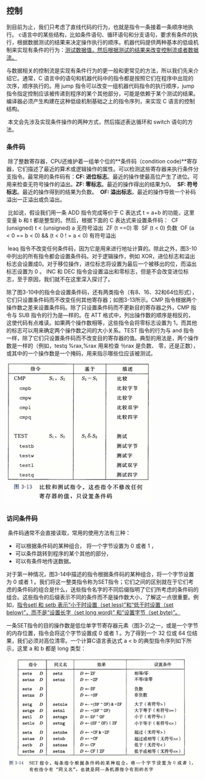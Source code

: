 ## 控制

​		到目前为止，我们只考虑了直线代码的行为，也就是指令一条接着一条顺序地执行。 c语言中的某些结构，比如条件语句、循环语句和分支语句，要求有条件的执行，根据数据测试的结果来决定操作执行的顺序。机器代码提供两种基本的低级机制来实现有条件的行为：<u>测试数据值，然后根据测试的结果来改变控制流或者数据流。</u>

​		与数据相关的控制流是实现有条件行为的更一般和更常见的方法，所以我们先来介绍它。通常，C 语言中的语句和机器代码中的指令都是按照它们在程序中出现的次序，顺序执行的。用 jump 指令可以改变一组机器代码指令的执行顺序，jump 指令指定控制应该被传递到程序的某个其他部分，可能是依赖于某个测试的结果。编译器必须产生构建在这种低级机制基础之上的指令序列，来实现 C 语言的控制结构。

​		本文会先涉及实现条件操作的两种方式，然后描述表达循环和 switch 语句的方法。

### 条件码

​		除了整数寄存器，CPU还维护着一组单个位的**条件码（condition code)**寄存器，它们描述了最近的算术或逻辑操作的属性。可以检测这些寄存器来执行条件分支指令。最常用的条件码有：
​		**CF: 进位标志**。最近的操作使最高位产生了进位。可用来检查无符号操作的溢出。
​		**ZF: 零标志**。最近的操作得出的结果为0。
​		**SF: 符号标志**。最近的操作得到的结果为负数。
​		**OF: 溢出标志**。最近的操作导致一个补码溢出一正溢出或负溢出。

​		比如说，假设我们用一条 ADD 指令完成等价于 C 表达式 t = a+b 的功能，这里变量 b 和 t 都是整型的。然后，根据下面的 C 表达式来设置条件码：
​		CF		(unsigned) t < (unsigned) a				 无符号溢出
​		ZF		(t ==0)										   		  零
​		SF		(t < 0)										  		    负数
​		OF		(a < 0 == b < 0) && (t < 0 ! = a < 0)	 有符号溢出

​		leaq 指令不改变任何条件码，因为它是用来进行地址计算的。除此之外，图3-10中列出的所有指令都会设置条件码。对于逻辑操作，例如 XOR，进位标志和溢出标志会设置成0。对于移位操作，进位标志将设置为最后一个被移出的位，而溢出标志设置为 0 。 INC 和 DEC 指令会设置溢出和零标志，但是不会改变进位标志，至于原因，我们就不在这里深入探讨了。

​		除了图3-10中的指令会设置条件码，还有两类指令（有8、16、32和64位形式），它们只设置条件码而不改变任何其他寄存器；如图3-13所示。CMP 指令根据两个操作数之差来设置条件码。除了只设置条件码而不更新目的寄存器之外，CMP 指令与 SUB 指令的行为是—样的。在 ATT 格式中，列出操作数的顺序是相反的，这使代码有点难读。如果两个操作数相等，这些指令会将零标志设置为 1，而其他的标志可以用来确定两个操作数之间的大小关系。TEST 指令的行为与 and 指令一样，除了它们只设置条件码而不改变目的寄存器的值。典型的用法是，两个操作数是一样的（例如，testq   %rax,%rax 用来检查 ％rax 是负数、 零，还是正数），或其中的一个操作数是一个掩码，用来指示哪些位应该被测试。

![06比较和测试指令](.\markdownimage\06比较和测试指令.png)

### 访问条件码

​		条件码通常不会直接读取，常用的使用方法有三种：

- 可以根据条件码的某种组合， 将一个字节设置为 0 或者 1 ，
- 可以条件跳转到程序的某个其他的部分，
- 可以有条件地传送数据。

​        对于第一种情况，图3-14中描述的指令根据条件码的某种组合，将一个字节设置为 0 或者 1 。我们将这一整类指令称为SET指令；它们之间的区别就在于它们考虑的条件码的组合是什么，送些指令名字的不同后缀指明了它们所考虑的条件码的组合。这些指令的后缀表示不同的条件而不是操作数大小，了解这一点很重要。例如，<u>指令setl 和 setb 表示“小于时设置（set less)”和“低于时设置（set below)”，而不是“设置长字（set long word)” 和“设置字节（set byte)”。</u>

​		一条SET指令的目的操作数是低位单字节寄存器元素（图3-2)之一，或是一个字节的内存位置，指令会将这个字节设置成 0 或者 1 。为了得到一个 32 位或 64 位结果，我们必须对高位清零。一个计算C语言表达式 a < b 的典型指令序列如下所示，这里 a 和 b 都是 long 类型：

![06SET指令](.\markdownimage\06SET指令.png)

